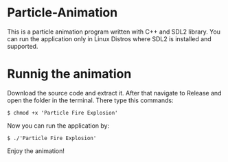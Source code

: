 # Particle-Animation
This is a particle animation program written with C++ and SDL2 library. You can run the application only in Linux Distros where SDL2 is installed and supported.
# Runnig the animation
Download the source code and extract it. After that navigate to Release and open the folder in the terminal.
There type this commands:
```console
$ chmod +x 'Particle Fire Explosion'
```
Now you can run the application by:
```console
$ ./'Particle Fire Explosion'
```
Enjoy the animation!
